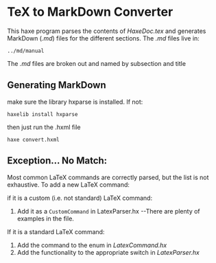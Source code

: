 TeX to MarkDown Converter
========================

This haxe program parses the contents of *HaxeDoc.tex* and generates MarkDown (*.md*) files for the different sections.  The *.md* files live in:

`../md/manual`

The *.md* files are broken out and named by subsection and title 

Generating MarkDown
-------------------

make sure the library hxparse is installed. If not:

`haxelib install hxparse`

then just run the .hxml file

`haxe convert.hxml`

Exception... No Match:
---------

Most common LaTeX commands are correctly parsed, but the list is not exhaustive.  To add a new LaTeX command:

if it is a custom (i.e. not standard) LaTeX command:
1. Add it as a `CustomCommand` in LatexParser.hx --There are plenty of examples in the file.

If it is a standard LaTeX command:
1. Add the command to the enum in *LatexCommand.hx*
2. Add the functionality to the appropriate switch in *LatexParser.hx*


